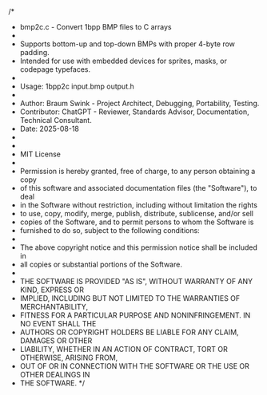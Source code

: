 /*
 * bmp2c.c - Convert 1bpp BMP files to C arrays
 *
 * Supports bottom-up and top-down BMPs with proper 4-byte row padding.
 * Intended for use with embedded devices for sprites, masks, or codepage typefaces.
 *
 * Usage: 1bpp2c input.bmp output.h
 *
 * Author: Braum Swink - Project Architect, Debugging, Portability, Testing.
 * Contributor: ChatGPT - Reviewer, Standards Advisor, Documentation, Technical Consultant.
 * Date: 2025-08-18
 *
 *
 * MIT License
 *
 * Permission is hereby granted, free of charge, to any person obtaining a copy
 * of this software and associated documentation files (the "Software"), to deal
 * in the Software without restriction, including without limitation the rights
 * to use, copy, modify, merge, publish, distribute, sublicense, and/or sell
 * copies of the Software, and to permit persons to whom the Software is
 * furnished to do so, subject to the following conditions:
 *
 * The above copyright notice and this permission notice shall be included in
 * all copies or substantial portions of the Software.
 *
 * THE SOFTWARE IS PROVIDED "AS IS", WITHOUT WARRANTY OF ANY KIND, EXPRESS OR
 * IMPLIED, INCLUDING BUT NOT LIMITED TO THE WARRANTIES OF MERCHANTABILITY,
 * FITNESS FOR A PARTICULAR PURPOSE AND NONINFRINGEMENT. IN NO EVENT SHALL THE
 * AUTHORS OR COPYRIGHT HOLDERS BE LIABLE FOR ANY CLAIM, DAMAGES OR OTHER
 * LIABILITY, WHETHER IN AN ACTION OF CONTRACT, TORT OR OTHERWISE, ARISING FROM,
 * OUT OF OR IN CONNECTION WITH THE SOFTWARE OR THE USE OR OTHER DEALINGS IN
 * THE SOFTWARE.
 */
